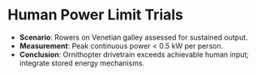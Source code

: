 # Human Power Limit Trials

- **Scenario**: Rowers on Venetian galley assessed for sustained output.
- **Measurement**: Peak continuous power < 0.5 kW per person.
- **Conclusion**: Ornithopter drivetrain exceeds achievable human input; integrate stored energy mechanisms.
